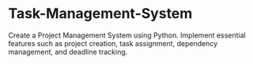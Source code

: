 # Task-Management-System
Create a Project Management System using Python. Implement essential features such as project creation, task assignment, dependency management, and deadline tracking.
